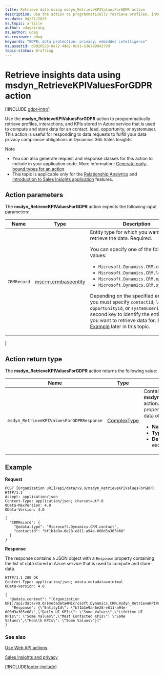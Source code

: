 ```yaml
---
title: Retrieve data using msdyn_RetrieveKPIValuesForGDPR action
description: Use the action to programmatically retrieve profiles, interactions, and KPIs for an account, contact, lead or opportunity that is stored Azure service.
ms.date: 04/21/2023
ms.topic: article
author: udaykirang
ms.author: udag
ms.reviewer: udag
keywords: "GDPR; data protection; privacy; embedded intelligence"
ms.assetid: d0d20528-0a72-4dd2-8c91-6367a9d4279d
topic-status: Drafting
---
```


# Retrieve insights data using msdyn_RetrieveKPIValuesForGDPR action

[!INCLUDE [gdpr-intro](~/../shared-content/shared/privacy-includes/gdpr-intro.md)]

Use the **msdyn_RetrieveKPIValuesForGDPR** action to programmatically retrieve profiles, interactions, and KPIs stored in Azure service that is used to compute and store data for an contact, lead, opportunity, or systemuser. This action is useful for responding to data requests to fulfill your data privacy compliance obligations in Dynamics 365 Sales Insights.

> [!NOTE]
> - You can also generate request and response classes for this action to include in your application code. More information: [Generate early-bound types for an action](/dynamics365/customer-engagement/developer/create-own-actions#generate-early-bound-types-for-an-action&preserve-view=true)
> - This topic is applicable only for the [Relationship Analytics](relationship-analytics.md) and [Introduction to Sales Insights application](dynamics365-sales-insights-app.md) features.

## Action parameters

The **msdyn_RetrieveKPIValuesForGDPR** action expects the following input parameters:

| Name | Type | Description |
|------|------|-------------|
| `CRMRecord` | <a href="/dynamics365/customer-engagement/web-api/crmbaseentity?view=dynamics-ce-odata-9&preserve-view=true" data-raw-source="[mscrm.crmbaseentity](dynamics365/customer-engagement/web-api/crmbaseentity?view=dynamics-ce-odata-9&preserve-view=true)">mscrm.crmbaseentity</a> | Entity type for which you want to retrieve the data. Required.<br><p>You can specify one of the following values:</p><ul><li><code>Microsoft.Dynamics.CRM.contact</code></li><li><code>Microsoft.Dynamics.CRM.lead</code></li><li><code>Microsoft.Dynamics.CRM.opportunity</code></li><li><code>Microsoft.Dynamics.CRM.systemuser</code></li></ul><p>Depending on the specified entity type, you must specify <code>contactid</code>, <code>leadid</code>, <code>opportunityid</code>, or <code>systemuserid</code> as the second key to identify the entity record you want to retrieve data for. See <a href="#example" data-raw-source="[Example](#example)">Example</a> later in this topic.</p>|
|

## Action return type

The **msdyn_RetrieveKPIValuesForGDPR** action returns the following value:

| Name | Type | Description |
|------|------|-------------|
| `msdyn_RetrieveKPIValuesForGDPRResponse` | <a href="/dynamics365/customer-engagement/developer/webapi/web-api-types-operations#complex-types">ComplexType</a> | Contains the response from the <b>msdyn_RetrieveKPIValuesForGDPR</b> action. It contains the following property that contain the structured data of the type:<ul><li><b>Name:</b> `Response`</li><li><b>Type:</b> Edm.String </li><li><b>Description:</b> List of data as an escaped JSON array. |


## Example

**Request**

```http
POST [Organization URI]/api/data/v9.0/msdyn_RetrieveKPIValuesForGDPR HTTP/1.1
Accept: application/json
Content-Type: application/json; charset=utf-8
OData-MaxVersion: 4.0
OData-Version: 4.0
  
{
  "CRMRecord": {
    "@odata.type": "Microsoft.Dynamics.CRM.contact",
    "contactid": "bf1b1e9a-6e28-e811-a94e-000d3a365e68"
  }
}  
```

**Response**

The response contains a JSON object with a `Response` property containing the list of data stored in Azure service that is used to compute and store data.

```http
HTTP/1.1 200 OK  
Content-Type: application/json; odata.metadata=minimal  
OData-Version: 4.0

{
  "@odata.context": "[Organization URI]/api/data/v9.0/$metadata#Microsoft.Dynamics.CRM.msdyn_RetrieveKPIValuesForGDPRResponse",
   "Response": {\"EntityId\": \"bf1b1e9a-6e28-e811-a94e-000d3a365e68\",\"Daily UI KPIs\": \"Some Values\",\"Lifetime UI KPIs\": \"Some Values\",\"Most Contacted KPIs\": \"Some Values\",\"Health KPIs\": \"Some Values\"}]"
}
```

### See also

[Use Web API actions](/dynamics365/customer-engagement/developer/webapi/use-web-api-actions)

[Sales Insights and privacy](embedded-intelligence-privacy.md)

[!INCLUDE[footer-include](../includes/footer-banner.md)]
